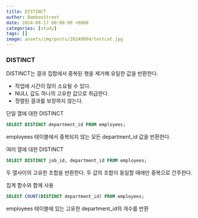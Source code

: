 ```yaml
---
title: DISTINCT
author: BambooStreet
date: 2024-08-17 00:00:00 +0800
categories: [study]
tags: []
image: assets/img/posts/20240804/testcat.jpg
---
```


### DISTINCT

DISTINCT는 결과 집합에서 중복된 행을 제거해 유일한 값을 반환한다.

* 작업에 시간이 많이 소요될 수 있다.
* NULL 값도 하나의 고유한 값으로 취급한다.
* 정렬된 결과를 보장하지 않는다.


단일 열에 대한 DISTINCT
```sql
SELECT DISTINCT department_id FROM employees;
```
employees 테이블에서 중복되지 않는 모든 department_id 값을 반환한다. 


여러 열에 대한 DISTINCT
```sql
SELECT DISTINCT job_id, department_id FROM employees;
```

두 열사이의 고유한 조합을 반환한다.
두 값의 조합이 동일할 때에만 중복으로 간주한다.


집계 함수와 함께 사용
```sql
SELECT COUNT(DISTINCT department_id) FROM employees;
```
employees 테이블에 있는 고유한 department_id의 개수를 반환


